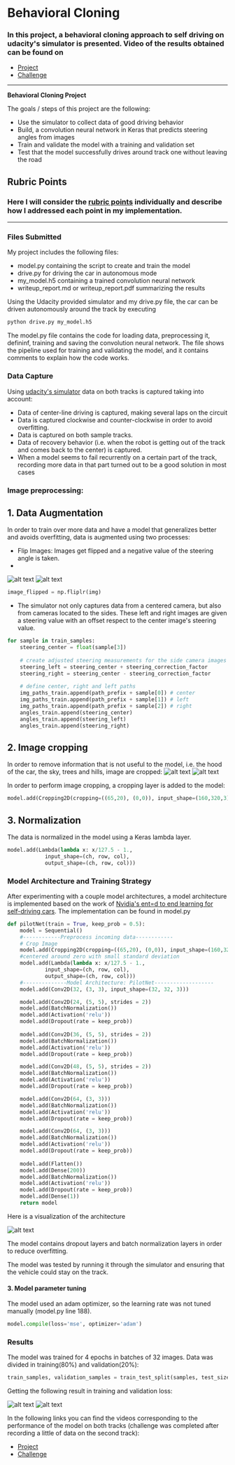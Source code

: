 # **Behavioral Cloning** 

### In this project, a behavioral cloning approach to self driving on udacity's simulator is presented. Video of the results obtained can be found on 
* [Project](https://youtu.be/0f6uDj9qVY8)
* [Challenge](https://youtu.be/mMK2-LdYSXQ)

---

**Behavioral Cloning Project**

The goals / steps of this project are the following:
* Use the simulator to collect data of good driving behavior
* Build, a convolution neural network in Keras that predicts steering angles from images
* Train and validate the model with a training and validation set
* Test that the model successfully drives around track one without leaving the road


[//]: # (Image References)

[image1]: ./output_imgs/uncropped.jpg "uncropped image"
[image2]: ./output_imgs/cropped.jpg "cropped"
[image3]: ./output_imgs/unflipped.jpg "unflipped"
[image4]: ./output_imgs/flipped.jpg "flipped"
[image5]: ./output_imgs/architecture.png "architecture"
[image6]: ./output_imgs/epoch_loss.png "epoch_loss"
[image7]: ./output_imgs/epoch_val_loss.png "epoch_val_loss"
[image8]: ./output_imgs/Figure_3.png "loss"
[image9]: ./output_imgs/loss_batches.png "loss_batches"

## Rubric Points
### Here I will consider the [rubric points](https://review.udacity.com/#!/rubrics/432/view) individually and describe how I addressed each point in my implementation.  

---
### Files Submitted

My project includes the following files:
* model.py containing the script to create and train the model
* drive.py for driving the car in autonomous mode
* my_model.h5 containing a trained convolution neural network 
* writeup_report.md or writeup_report.pdf summarizing the results

Using the Udacity provided simulator and my drive.py file, the car can be driven autonomously around the track by executing 
```sh
python drive.py my_model.h5
```

The model.py file contains the code for loading data, preprocessing it, defininf, training and saving the convolution neural network. The file shows the pipeline used for training and validating the model, and it contains comments to explain how the code works.

### Data Capture
Using [udacity's simulator](https://github.com/udacity/self-driving-car-sim) data on both tracks is captured taking into account:

* Data of center-line driving is captured, making several laps on the circuit
* Data is captured clockwise and counter-clockwise in order to avoid overfitting.
* Data is captured on both sample tracks.
* Data of recovery behavior (i.e. when the robot is getting out of the track and comes back to the center) is captured.
* When a model seems to fail recurrently on a certain part of the track, recording more data in that part turned out to be a good solution in most cases

### Image preprocessing:
## 1. Data Augmentation
In order to train over more data and have a model that generalizes better and avoids overfitting, data is augmented using two processes:
* Flip Images: Images get flipped and a negative value of the steering angle is taken.
* 
![alt text][image3] ![alt text][image4]

```python
image_flipped = np.fliplr(img)
```

* The simulator not only captures data from a centered camera, but also from cameras located to the sides. These left and right images are given a steering value with an offset respect to the center image's steering value.
```python
for sample in train_samples:
    steering_center = float(sample[3])
    
    # create adjusted steering measurements for the side camera images
    steering_left = steering_center + steering_correction_factor
    steering_right = steering_center - steering_correction_factor
    
    # define center, right and left paths
    img_paths_train.append(path_prefix + sample[0]) # center
    img_paths_train.append(path_prefix + sample[1]) # left
    img_paths_train.append(path_prefix + sample[2]) # right
    angles_train.append(steering_center)
    angles_train.append(steering_left)
    angles_train.append(steering_right)
```

## 2. Image cropping
In order to remove information that is not useful to the model, i.e. the hood of the car, the sky, trees and hills, image are cropped:
![alt text][image1] ![alt text][image2]

In order to perform image cropping, a cropping layer is added to the model:
```python
model.add(Cropping2D(cropping=((65,20), (0,0)), input_shape=(160,320,3)))
```

## 3. Normalization
The data is normalized in the model using a Keras lambda layer. 
```python
model.add(Lambda(lambda x: x/127.5 - 1.,
            input_shape=(ch, row, col),
            output_shape=(ch, row, col)))
```

### Model Architecture and Training Strategy

After experimenting with a couple model architectures, a model architecture is implemented based on the work of [Nvidia's ent=d to end learning for self-driving cars](https://arxiv.org/pdf/1604.07316.pdf). The implementation can be found in model.py

```python
def pilotNet(train = True, keep_prob = 0.5):
    model = Sequential()
    #------------Preprocess incoming data------------
    # Crop Image
    model.add(Cropping2D(cropping=((65,20), (0,0)), input_shape=(160,320,3)))
    #centered around zero with small standard deviation 
    model.add(Lambda(lambda x: x/127.5 - 1.,
            input_shape=(ch, row, col),
            output_shape=(ch, row, col)))
    #--------------Model Architecture: PilotNet-------------------
    model.add(Conv2D(32, (3, 3), input_shape=(32, 32, 3)))

    model.add(Conv2D(24, (5, 5), strides = 2))
    model.add(BatchNormalization())
    model.add(Activation('relu'))
    model.add(Dropout(rate = keep_prob))
    
    model.add(Conv2D(36, (5, 5), strides = 2))
    model.add(BatchNormalization())
    model.add(Activation('relu'))
    model.add(Dropout(rate = keep_prob))

    model.add(Conv2D(48, (5, 5), strides = 2))
    model.add(BatchNormalization())
    model.add(Activation('relu'))
    model.add(Dropout(rate = keep_prob))

    model.add(Conv2D(64, (3, 3)))
    model.add(BatchNormalization())
    model.add(Activation('relu'))
    model.add(Dropout(rate = keep_prob))

    model.add(Conv2D(64, (3, 3)))
    model.add(BatchNormalization())
    model.add(Activation('relu'))
    model.add(Dropout(rate = keep_prob))
    
    model.add(Flatten())
    model.add(Dense(200))
    model.add(BatchNormalization())
    model.add(Activation('relu'))
    model.add(Dropout(rate = keep_prob))
    model.add(Dense(1))
    return model
```


Here is a visualization of the architecture

![alt text][image5]

The model contains dropout layers and batch normalization layers in order to reduce overfitting.

The model was tested by running it through the simulator and ensuring that the vehicle could stay on the track.

#### 3. Model parameter tuning

The model used an adam optimizer, so the learning rate was not tuned manually (model.py line 188).

```python
model.compile(loss='mse', optimizer='adam')
```

### Results
The model was trained for 4 epochs in batches of 32 images. Data was divided in training(80%) and validation(20%):

```python
train_samples, validation_samples = train_test_split(samples, test_size=0.2)
```

 Getting the following result in training and validation loss:

![alt text][image8]
![alt text][image9]

In the following links you can find the videos corresponding to the performance of the model on both tracks (challenge was completed after recording a little of data on the second track):
* [Project](https://youtu.be/0f6uDj9qVY8)
* [Challenge](https://youtu.be/mMK2-LdYSXQ)